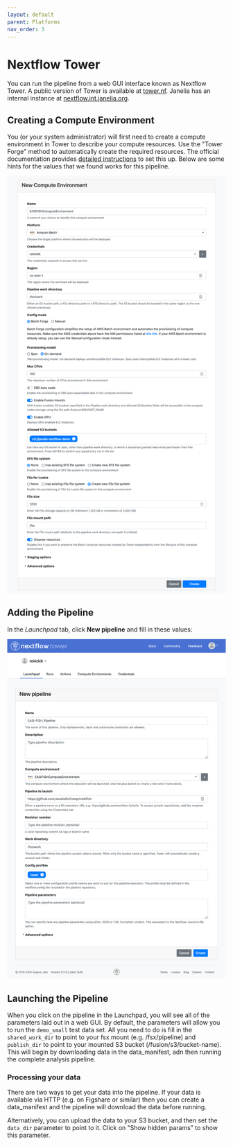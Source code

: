 ```yaml
---
layout: default
parent: Platforms
nav_order: 3
---
```


# Nextflow Tower

You can run the pipeline from a web GUI interface known as Nextflow Tower. A public version of Tower is available at [tower.nf](https://tower.nf). Janelia has an internal instance at [nextflow.int.janelia.org](http://nextflow.int.janelia.org).

## Creating a Compute Environment

You (or your system administrator) will first need to create a compute environment in Tower to describe your compute resources. Use the "Tower Forge" method to automatically create the required resources. The official documentation provides [detailed instructions](https://help.tower.nf/compute-envs/aws-batch/#forge-aws-resources) to set this up. Below are some hints for the values that we found works for this pipeline.

![Screen of creating a compute environment](../images/compute_env_creation.png)

## Adding the Pipeline

In the *Launchpad* tab, click **New pipeline** and fill in these values:

![Screenshot of creating a new pipeline](../images/new_pipeline.png)

## Launching the Pipeline

When you click on the pipeline in the Launchpad, you will see all of the parameters laid out in a web GUI. By default, the parameters will allow you to run the `demo_small` test data set. All you need to do is fill in the `shared_work_dir` to point to your fsx mount (e.g. /fsx/pipeline) and `publish_dir` to point to your mounted S3 bucket (/fusion/s3/bucket-name). This will begin by downloading data in the data_manifest, adn then running the complete analysis pipeline.

### Processing your data

There are two ways to get your data into the pipeline. If your data is available via HTTP (e.g. on Figshare or similar) then you can create a data_manifest and the pipeline will download the data before running.

Alternatively, you can upload the data to your S3 bucket, and then set the `data_dir` parameter to point to it. Click on "Show hidden params" to show this parameter.
